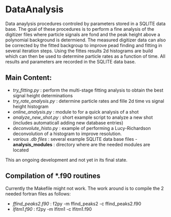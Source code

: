 # DataAnalysis
Data anaylysis procedures controled by parameters stored in a SQLITE data base. The goal of these procedures is to perform a fine analysis of the digitizer files where particle signals are fond and the peak height above a polynomial background is determiend. The measured digitizer data can also be corrected by the fitted backgroup to improve pead finding and fitting in several iteration steps. Using the fittes results 2d histograms are build which can then be used to determine particle rates as a function of time. All results and parameters are recorded in the SQLITE data base. 


## Main Content:

- *try\_fitting.py*  : perform the multi-stage fitting analysis to obtain the best signal height determinations
-  *try\_rate\_analysis.py* : determine particle rates and fille 2d time vs signal height histogram
-  *online_analysis.py* : module to for a quick analysis of a shot
-  *analyze\_new\_shot.py* : short example script to analyze a new shot (includes automaticall adding new database entries)
-  *deconvolute\_histo.py* : example of performing a Lucy-Richardson deconvolution of a histogram to improve resolution.
-  *various .db files* : several example SQLITE data base files - **analysis\_modules** : directory where are the needed modules are located


This an ongoing development and not yet in its final state. 

## Compilation of *.f90 routines

Currently the Makefile might not work. The work around is to compile the 2 needed fortran files as follows:

- *ffind\_peaks2.f90*  : f2py \-m ffind\_peaks2 \-c ffind\_peaks2.f90
- *lfitm1.f90* : f2py \-m lfitm1 \-c lfitm1.f90